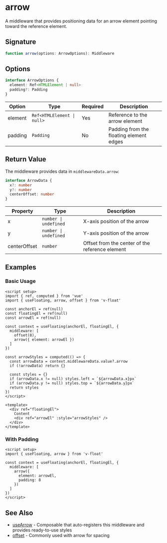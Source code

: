 # arrow

A middleware that provides positioning data for an arrow element pointing toward the reference element.

## Signature

```ts
function arrow(options: ArrowOptions): Middleware
```

## Options

```ts
interface ArrowOptions {
  element: Ref<HTMLElement | null>
  padding?: Padding
}
```

| Option | Type | Required | Description |
|--------|------|----------|-------------|
| element | `Ref<HTMLElement \| null>` | Yes | Reference to the arrow element |
| padding | `Padding` | No | Padding from the floating element edges |

## Return Value

The middleware provides data in `middlewareData.arrow`:

```ts
interface ArrowData {
  x?: number
  y?: number
  centerOffset: number
}
```

| Property | Type | Description |
|----------|------|-------------|
| x | `number \| undefined` | X-axis position of the arrow |
| y | `number \| undefined` | Y-axis position of the arrow |
| centerOffset | `number` | Offset from the center of the reference element |

## Examples

### Basic Usage

```vue
<script setup>
import { ref, computed } from 'vue'
import { useFloating, arrow, offset } from 'v-float'

const anchorEl = ref(null)
const floatingEl = ref(null)
const arrowEl = ref(null)

const context = useFloating(anchorEl, floatingEl, {
  middleware: [
    offset(8),
    arrow({ element: arrowEl })
  ]
})

const arrowStyles = computed(() => {
  const arrowData = context.middlewareData.value?.arrow
  if (!arrowData) return {}
  
  const styles = {}
  if (arrowData.x != null) styles.left = `${arrowData.x}px`
  if (arrowData.y != null) styles.top = `${arrowData.y}px`
  return styles
})
</script>

<template>
  <div ref="floatingEl">
    Content
    <div ref="arrowEl" :style="arrowStyles" />
  </div>
</template>
```

### With Padding

```vue
<script setup>
import { useFloating, arrow } from 'v-float'

const context = useFloating(anchorEl, floatingEl, {
  middleware: [
    arrow({ 
      element: arrowEl,
      padding: 8
    })
  ]
})
</script>
```

## See Also

- [useArrow](/api/use-arrow) - Composable that auto-registers this middleware and provides ready-to-use styles
- [offset](/api/offset) - Commonly used with arrow for spacing
